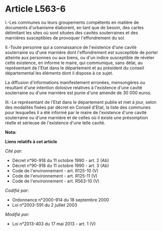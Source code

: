 # Article L563-6

I.-Les communes ou leurs groupements compétents en matière de documents d'urbanisme élaborent, en tant que de besoin, des
cartes délimitant les sites où sont situées des cavités souterraines et des marnières susceptibles de provoquer
l'effondrement du sol. 

II.-Toute personne qui a connaissance de l'existence d'une cavité souterraine ou d'une marnière dont l'effondrement est
susceptible de porter atteinte aux personnes ou aux biens, ou d'un indice susceptible de révéler cette existence, en informe
le maire, qui communique, sans délai, au représentant de l'Etat dans le département et au président du conseil départemental
les éléments dont il dispose à ce sujet. 

La diffusion d'informations manifestement erronées, mensongères ou résultant d'une intention dolosive relatives à l'existence
d'une cavité souterraine ou d'une marnière est punie d'une amende de 30 000 euros. 

III.-Le représentant de l'Etat dans le département publie et met à jour, selon des modalités fixées par décret en Conseil
d'Etat, la liste des communes pour lesquelles il a été informé par le maire de l'existence d'une cavité souterraine ou d'une
marnière et de celles où il existe une présomption réelle et sérieuse de l'existence d'une telle cavité.

**Nota:**



**Liens relatifs à cet article**

_Cité par_:

  - Décret n°90-918 du 11 octobre 1990 - art. 2 (Ab)
  - Décret n°90-918 du 11 octobre 1990 - art. 3 (Ab)
  - Code de l'environnement - art. R125-10 (V)
  - Code de l'environnement - art. R125-11 (V)
  - Code de l'environnement - art. R563-10 (V)

_Codifié par_:

  - Ordonnance n°2000-914 du 18 septembre 2000
  - Loi n°2003-591 du 2 juillet 2003

_Modifié par_:

  - Loi n°2013-403 du 17 mai 2013 - art. 1 (V)
